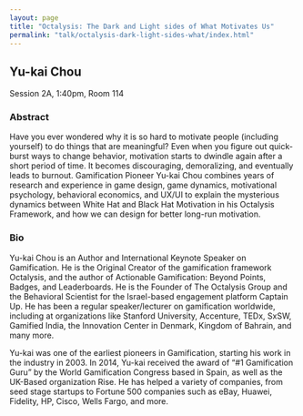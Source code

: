 ```yaml
---
layout: page
title: "Octalysis: The Dark and Light sides of What Motivates Us"
permalink: "talk/octalysis-dark-light-sides-what/index.html"
---
```


## <span class="talk-speaker">Yu-kai Chou</span>

Session 2A, 1:40pm, Room 114

### <span class="talk-abstract">Abstract</span>

Have you ever wondered why it is so hard to motivate people (including yourself) to do things that are meaningful? Even when you figure out quick-burst ways to change behavior, motivation starts to dwindle again after a short period of time. It becomes discouraging, demoralizing, and eventually leads to burnout. Gamification Pioneer Yu-kai Chou combines years of research and experience in game design, game dynamics, motivational psychology, behavioral economics, and UX/UI to explain the mysterious dynamics between White Hat and Black Hat Motivation in his Octalysis Framework, and how we can design for better long-run motivation.

### <span class="talk-bio">Bio</span>

Yu-kai Chou is an Author and International Keynote Speaker on Gamification. He is the Original Creator of the gamification framework Octalysis, and the author of Actionable Gamification: Beyond Points, Badges, and Leaderboards. He is the Founder of The Octalysis Group and the Behavioral Scientist for the Israel-based engagement platform Captain Up. He has been a regular speaker/lecturer on gamification worldwide, including at organizations like Stanford University, Accenture, TEDx, SxSW, Gamified India, the Innovation Center in Denmark, Kingdom of Bahrain, and many more.

Yu-kai was one of the earliest pioneers in Gamification, starting his work in the industry in 2003. In 2014, Yu-kai received the award of “#1 Gamification Guru” by the World Gamification Congress based in Spain, as well as the UK-Based organization Rise. He has helped a variety of companies, from seed stage startups to Fortune 500 companies such as eBay, Huawei, Fidelity, HP, Cisco, Wells Fargo, and more.

